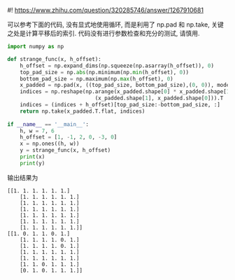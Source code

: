 #! https://www.zhihu.com/question/320285746/answer/1267910681

[comment]: <> (Answer URL: https://www.zhihu.com/question/320285746/answer/1267910681)
[comment]: <> (Question Title: 如何用python或者pytorch实现一个神奇的操作？)
[comment]: <> (Author Name: 采石工)
[comment]: <> (Create Time: 2020-06-06 18:20:22)

可以参考下面的代码, 没有显式地使用循环, 而是利用了 np.pad 和 np.take, 关键之处是计算平移后的索引. 代码没有进行参数检查和充分的测试, 请慎用.

```python
import numpy as np

def strange_func(x, h_offset):
    h_offset = np.expand_dims(np.squeeze(np.asarray(h_offset)), 0)
    top_pad_size = np.abs(np.minimum(np.min(h_offset), 0))
    bottom_pad_size = np.maximum(np.max(h_offset), 0)
    x_padded = np.pad(x, ((top_pad_size, bottom_pad_size),(0, 0)), mode='constant')
    indices = np.reshape(np.arange(x_padded.shape[0] * x_padded.shape[1]), 
                            (x_padded.shape[1], x_padded.shape[0])).T
    indices = (indices + h_offset)[top_pad_size:-bottom_pad_size, :]
    return np.take(x_padded.T.flat, indices)
    
if __name__ == '__main__':
    h, w = 7, 6
    h_offset = [1, -1, 2, 0, -3, 0]
    x = np.ones((h, w))
    y = strange_func(x, h_offset)
    print(x)
    print(y)
```
输出结果为
```
[[1. 1. 1. 1. 1. 1.]
    [1. 1. 1. 1. 1. 1.]
    [1. 1. 1. 1. 1. 1.]
    [1. 1. 1. 1. 1. 1.]
    [1. 1. 1. 1. 1. 1.]
    [1. 1. 1. 1. 1. 1.]
    [1. 1. 1. 1. 1. 1.]]
[[1. 0. 1. 1. 0. 1.]
    [1. 1. 1. 1. 0. 1.]
    [1. 1. 1. 1. 0. 1.]
    [1. 1. 1. 1. 1. 1.]
    [1. 1. 1. 1. 1. 1.]
    [1. 1. 0. 1. 1. 1.]
    [0. 1. 0. 1. 1. 1.]]
```
